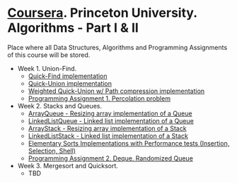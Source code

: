 ﻿# [Coursera]. Princeton University. Algorithms - Part I & II
Place where all Data Structures, Algorithms and Programming Assignments of this course will be stored.

- Week 1. Union-Find.
  - [Quick-Find implementation](https://github.com/jarto666/Princeton-Algorithms/blob/main/Week%201%20-%20UnionFind/src/main/java/com/jarto/uf/QuickFind.java)
  - [Quick-Union implementation](https://github.com/jarto666/Princeton-Algorithms/blob/main/Week%201%20-%20UnionFind/src/main/java/com/jarto/uf/QuickUnion.java)
  - [Weighted Quick-Union w/ Path compression implementation](https://github.com/jarto666/Princeton-Algorithms/blob/main/Week%201%20-%20UnionFind/src/main/java/com/jarto/uf/QuickUnionOptimized.java)
  - [Programming Assignment 1. Percolation problem](https://github.com/jarto666/Princeton-Algorithms/tree/main/Week%201%20-%20UnionFind%20-%20Assignment)
- Week 2. Stacks and Queues.
  - [ArrayQueue - Resizing array implementation of a Queue](https://github.com/jarto666/Princeton-Algorithms/blob/main/Week%202%20-%20StacksQueues/src/main/java/com/jarto/stacks/ArrayQueue.java)
  - [LinkedListQueue - Linked list implementation of a Queue](https://github.com/jarto666/Princeton-Algorithms/blob/main/Week%202%20-%20StacksQueues/src/main/java/com/jarto/stacks/LinkedListQueue.java)
  - [ArrayStack - Resizing array implementation of a Stack](https://github.com/jarto666/Princeton-Algorithms/blob/main/Week%202%20-%20StacksQueues/src/main/java/com/jarto/stacks/ArrayStack.java)
  - [LinkedListStack - Linked list implementation of a Stack](https://github.com/jarto666/Princeton-Algorithms/blob/main/Week%202%20-%20StacksQueues/src/main/java/com/jarto/stacks/LinkedListStack.java)
  - [Elementary Sorts Implementations with Performance tests (Insertion, Selection, Shell)](https://github.com/jarto666/Princeton-Algorithms/tree/main/Week%202%20-%20Elementary%20Sorts/src/main/java/com/jarto/sorts)
  - [Programming Assignment 2. Deque. Randomized Queue](https://github.com/jarto666/Princeton-Algorithms/tree/main/Week%202%20-%20StacksQueues%20-%20Assignment)
- Week 3. Mergesort and Quicksort.
  - TBD

[Coursera]: <https://www.coursera.org/learn/algorithms-part1>

